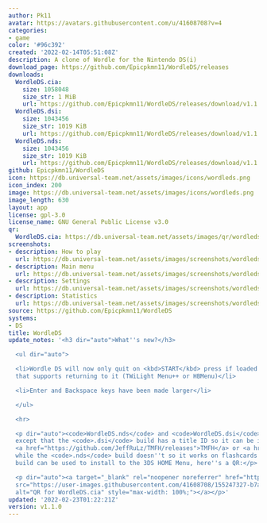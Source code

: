 ```yaml
---
author: Pk11
avatar: https://avatars.githubusercontent.com/u/41608708?v=4
categories:
- game
color: '#96c392'
created: '2022-02-14T05:51:08Z'
description: A clone of Wordle for the Nintendo DS(i)
download_page: https://github.com/Epicpkmn11/WordleDS/releases
downloads:
  WordleDS.cia:
    size: 1058048
    size_str: 1 MiB
    url: https://github.com/Epicpkmn11/WordleDS/releases/download/v1.1.0/WordleDS.cia
  WordleDS.dsi:
    size: 1043456
    size_str: 1019 KiB
    url: https://github.com/Epicpkmn11/WordleDS/releases/download/v1.1.0/WordleDS.dsi
  WordleDS.nds:
    size: 1043456
    size_str: 1019 KiB
    url: https://github.com/Epicpkmn11/WordleDS/releases/download/v1.1.0/WordleDS.nds
github: Epicpkmn11/WordleDS
icon: https://db.universal-team.net/assets/images/icons/wordleds.png
icon_index: 200
image: https://db.universal-team.net/assets/images/icons/wordleds.png
image_length: 630
layout: app
license: gpl-3.0
license_name: GNU General Public License v3.0
qr:
  WordleDS.cia: https://db.universal-team.net/assets/images/qr/wordleds-cia.png
screenshots:
- description: How to play
  url: https://db.universal-team.net/assets/images/screenshots/wordleds/how-to-play.png
- description: Main menu
  url: https://db.universal-team.net/assets/images/screenshots/wordleds/main-menu.png
- description: Settings
  url: https://db.universal-team.net/assets/images/screenshots/wordleds/settings.png
- description: Statistics
  url: https://db.universal-team.net/assets/images/screenshots/wordleds/statistics.png
source: https://github.com/Epicpkmn11/WordleDS
systems:
- DS
title: WordleDS
update_notes: '<h3 dir="auto">What''s new?</h3>

  <ul dir="auto">

  <li>Wordle DS will now only quit on <kbd>START</kbd> press if loaded from a menu
  that supports returning to it (TWiLight Menu++ or HBMenu)</li>

  <li>Enter and Backspace keys have been made larger</li>

  </ul>

  <hr>

  <p dir="auto"><code>WordleDS.nds</code> and <code>WordleDS.dsi</code> are identical
  except that the <code>.dsi</code> build has a title ID so it can be installed using
  <a href="https://github.com/JeffRuLz/TMFH/releases">TMFH</a> or <a href="https://github.com/Epicpkmn11/NTM/releases">NTM</a>
  while the <code>.nds</code> build doesn''t so it works on flashcards. The <code>.cia</code>
  build can be used to install to the 3DS HOME Menu, here''s a QR:</p>

  <p dir="auto"><a target="_blank" rel="noopener noreferrer" href="https://user-images.githubusercontent.com/41608708/155247327-b7a75e1d-59b2-4200-bbda-f3dab43946d0.png"><img
  src="https://user-images.githubusercontent.com/41608708/155247327-b7a75e1d-59b2-4200-bbda-f3dab43946d0.png"
  alt="QR for WordleDS.cia" style="max-width: 100%;"></a></p>'
updated: '2022-02-23T01:22:21Z'
version: v1.1.0
---
```

